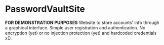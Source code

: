 # PasswordVaultSite
<strong>FOR DEMONSTRATION PURPOSES</strong>
Website to store accounts' info through a graphical interface. Simple user registration and authentication. No encryption (yet) or no injection protection (yet) and hardcoded credentials xD.
